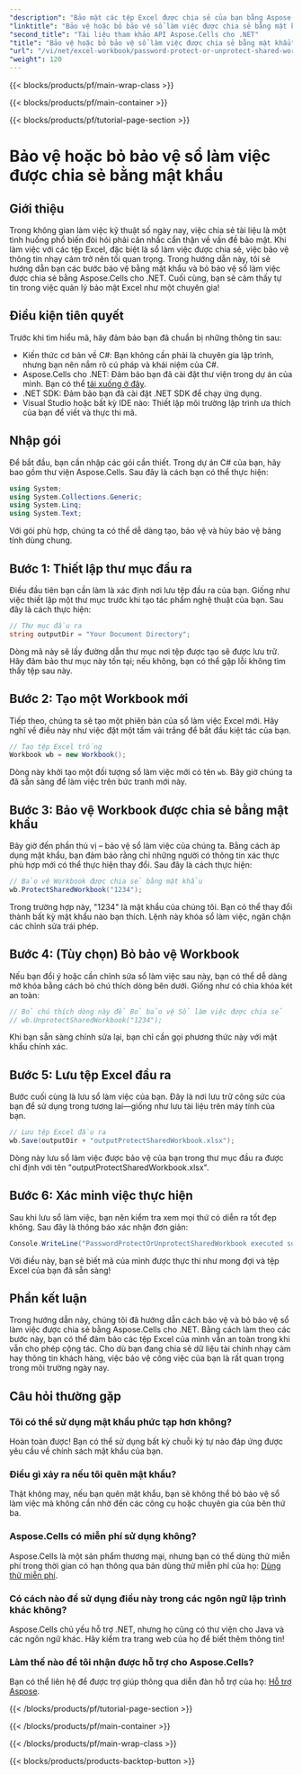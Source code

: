 ```yaml
---
"description": "Bảo mật các tệp Excel được chia sẻ của bạn bằng Aspose.Cells cho .NET với hướng dẫn dễ dàng của chúng tôi về kỹ thuật bảo vệ bằng mật khẩu và bỏ bảo vệ."
"linktitle": "Bảo vệ hoặc bỏ bảo vệ sổ làm việc được chia sẻ bằng mật khẩu"
"second_title": "Tài liệu tham khảo API Aspose.Cells cho .NET"
"title": "Bảo vệ hoặc bỏ bảo vệ sổ làm việc được chia sẻ bằng mật khẩu"
"url": "/vi/net/excel-workbook/password-protect-or-unprotect-shared-workbook/"
"weight": 120
---
```


{{< blocks/products/pf/main-wrap-class >}}

{{< blocks/products/pf/main-container >}}

{{< blocks/products/pf/tutorial-page-section >}}

# Bảo vệ hoặc bỏ bảo vệ sổ làm việc được chia sẻ bằng mật khẩu

## Giới thiệu

Trong không gian làm việc kỹ thuật số ngày nay, việc chia sẻ tài liệu là một tình huống phổ biến đòi hỏi phải cân nhắc cẩn thận về vấn đề bảo mật. Khi làm việc với các tệp Excel, đặc biệt là sổ làm việc được chia sẻ, việc bảo vệ thông tin nhạy cảm trở nên tối quan trọng. Trong hướng dẫn này, tôi sẽ hướng dẫn bạn các bước bảo vệ bằng mật khẩu và bỏ bảo vệ sổ làm việc được chia sẻ bằng Aspose.Cells cho .NET. Cuối cùng, bạn sẽ cảm thấy tự tin trong việc quản lý bảo mật Excel như một chuyên gia!

## Điều kiện tiên quyết

Trước khi tìm hiểu mã, hãy đảm bảo bạn đã chuẩn bị những thông tin sau:

- Kiến thức cơ bản về C#: Bạn không cần phải là chuyên gia lập trình, nhưng bạn nên nắm rõ cú pháp và khái niệm của C#.
- Aspose.Cells cho .NET: Đảm bảo bạn đã cài đặt thư viện trong dự án của mình. Bạn có thể [tải xuống ở đây](https://releases.aspose.com/cells/net/).
- .NET SDK: Đảm bảo bạn đã cài đặt .NET SDK để chạy ứng dụng.
- Visual Studio hoặc bất kỳ IDE nào: Thiết lập môi trường lập trình ưa thích của bạn để viết và thực thi mã.

## Nhập gói

Để bắt đầu, bạn cần nhập các gói cần thiết. Trong dự án C# của bạn, hãy bao gồm thư viện Aspose.Cells. Sau đây là cách bạn có thể thực hiện:

```csharp
using System;
using System.Collections.Generic;
using System.Linq;
using System.Text;
```

Với gói phù hợp, chúng ta có thể dễ dàng tạo, bảo vệ và hủy bảo vệ bảng tính dùng chung. 

## Bước 1: Thiết lập thư mục đầu ra

Điều đầu tiên bạn cần làm là xác định nơi lưu tệp đầu ra của bạn. Giống như việc thiết lập một thư mục trước khi tạo tác phẩm nghệ thuật của bạn. Sau đây là cách thực hiện:

```csharp
// Thư mục đầu ra
string outputDir = "Your Document Directory";
```

Dòng mã này sẽ lấy đường dẫn thư mục nơi tệp được tạo sẽ được lưu trữ. Hãy đảm bảo thư mục này tồn tại; nếu không, bạn có thể gặp lỗi không tìm thấy tệp sau này.

## Bước 2: Tạo một Workbook mới

Tiếp theo, chúng ta sẽ tạo một phiên bản của sổ làm việc Excel mới. Hãy nghĩ về điều này như việc đặt một tấm vải trắng để bắt đầu kiệt tác của bạn.

```csharp
// Tạo tệp Excel trống
Workbook wb = new Workbook();
```

Dòng này khởi tạo một đối tượng sổ làm việc mới có tên `wb`. Bây giờ chúng ta đã sẵn sàng để làm việc trên bức tranh mới này.

## Bước 3: Bảo vệ Workbook được chia sẻ bằng mật khẩu

Bây giờ đến phần thú vị – bảo vệ sổ làm việc của chúng ta. Bằng cách áp dụng mật khẩu, bạn đảm bảo rằng chỉ những người có thông tin xác thực phù hợp mới có thể thực hiện thay đổi. Sau đây là cách thực hiện:

```csharp
// Bảo vệ Workbook được chia sẻ bằng mật khẩu
wb.ProtectSharedWorkbook("1234");
```

Trong trường hợp này, "1234" là mật khẩu của chúng tôi. Bạn có thể thay đổi thành bất kỳ mật khẩu nào bạn thích. Lệnh này khóa sổ làm việc, ngăn chặn các chỉnh sửa trái phép.

## Bước 4: (Tùy chọn) Bỏ bảo vệ Workbook

Nếu bạn đổi ý hoặc cần chỉnh sửa sổ làm việc sau này, bạn có thể dễ dàng mở khóa bằng cách bỏ chú thích dòng bên dưới. Giống như có chìa khóa két an toàn:

```csharp
// Bỏ chú thích dòng này để Bỏ bảo vệ Sổ làm việc được chia sẻ
// wb.UnprotectSharedWorkbook("1234");
```

Khi bạn sẵn sàng chỉnh sửa lại, bạn chỉ cần gọi phương thức này với mật khẩu chính xác.

## Bước 5: Lưu tệp Excel đầu ra

Bước cuối cùng là lưu sổ làm việc của bạn. Đây là nơi lưu trữ công sức của bạn để sử dụng trong tương lai—giống như lưu tài liệu trên máy tính của bạn.

```csharp
// Lưu tệp Excel đầu ra
wb.Save(outputDir + "outputProtectSharedWorkbook.xlsx");
```

Dòng này lưu sổ làm việc được bảo vệ của bạn trong thư mục đầu ra được chỉ định với tên "outputProtectSharedWorkbook.xlsx". 

## Bước 6: Xác minh việc thực hiện

Sau khi lưu sổ làm việc, bạn nên kiểm tra xem mọi thứ có diễn ra tốt đẹp không. Sau đây là thông báo xác nhận đơn giản:

```csharp
Console.WriteLine("PasswordProtectOrUnprotectSharedWorkbook executed successfully.\r\n");
```

Với điều này, bạn sẽ biết mã của mình được thực thi như mong đợi và tệp Excel của bạn đã sẵn sàng!

## Phần kết luận

Trong hướng dẫn này, chúng tôi đã hướng dẫn cách bảo vệ và bỏ bảo vệ sổ làm việc được chia sẻ bằng Aspose.Cells cho .NET. Bằng cách làm theo các bước này, bạn có thể đảm bảo các tệp Excel của mình vẫn an toàn trong khi vẫn cho phép cộng tác. Cho dù bạn đang chia sẻ dữ liệu tài chính nhạy cảm hay thông tin khách hàng, việc bảo vệ công việc của bạn là rất quan trọng trong môi trường ngày nay.

## Câu hỏi thường gặp

### Tôi có thể sử dụng mật khẩu phức tạp hơn không?
Hoàn toàn được! Bạn có thể sử dụng bất kỳ chuỗi ký tự nào đáp ứng được yêu cầu về chính sách mật khẩu của bạn.

### Điều gì xảy ra nếu tôi quên mật khẩu?
Thật không may, nếu bạn quên mật khẩu, bạn sẽ không thể bỏ bảo vệ sổ làm việc mà không cần nhờ đến các công cụ hoặc chuyên gia của bên thứ ba.

### Aspose.Cells có miễn phí sử dụng không?
Aspose.Cells là một sản phẩm thương mại, nhưng bạn có thể dùng thử miễn phí trong thời gian có hạn thông qua bản dùng thử miễn phí của họ: [Dùng thử miễn phí](https://releases.aspose.com/).

### Có cách nào để sử dụng điều này trong các ngôn ngữ lập trình khác không?
Aspose.Cells chủ yếu hỗ trợ .NET, nhưng họ cũng có thư viện cho Java và các ngôn ngữ khác. Hãy kiểm tra trang web của họ để biết thêm thông tin!

### Làm thế nào để tôi nhận được hỗ trợ cho Aspose.Cells?
Bạn có thể liên hệ để được trợ giúp thông qua diễn đàn hỗ trợ của họ: [Hỗ trợ Aspose](https://forum.aspose.com/c/cells/9).

{{< /blocks/products/pf/tutorial-page-section >}}

{{< /blocks/products/pf/main-container >}}

{{< /blocks/products/pf/main-wrap-class >}}

{{< blocks/products/products-backtop-button >}}